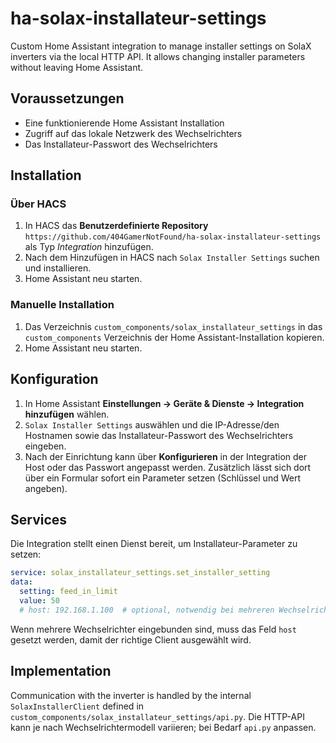 # ha-solax-installateur-settings

Custom Home Assistant integration to manage installer settings on SolaX inverters via the local HTTP API. It allows changing installer parameters without leaving Home Assistant.

## Voraussetzungen

- Eine funktionierende Home Assistant Installation
- Zugriff auf das lokale Netzwerk des Wechselrichters
- Das Installateur-Passwort des Wechselrichters

## Installation

### Über HACS

1. In HACS das **Benutzerdefinierte Repository** `https://github.com/404GamerNotFound/ha-solax-installateur-settings` als Typ *Integration* hinzufügen.
2. Nach dem Hinzufügen in HACS nach `Solax Installer Settings` suchen und installieren.
3. Home Assistant neu starten.

### Manuelle Installation

1. Das Verzeichnis `custom_components/solax_installateur_settings` in das `custom_components` Verzeichnis der Home Assistant-Installation kopieren.
2. Home Assistant neu starten.

## Konfiguration

1. In Home Assistant **Einstellungen → Geräte & Dienste → Integration hinzufügen** wählen.
2. `Solax Installer Settings` auswählen und die IP-Adresse/den Hostnamen sowie das Installateur-Passwort des Wechselrichters eingeben.
3. Nach der Einrichtung kann über **Konfigurieren** in der Integration der Host oder das Passwort angepasst werden. Zusätzlich lässt sich dort über ein Formular sofort ein Parameter setzen (Schlüssel und Wert angeben).

## Services

Die Integration stellt einen Dienst bereit, um Installateur-Parameter zu setzen:

```yaml
service: solax_installateur_settings.set_installer_setting
data:
  setting: feed_in_limit
  value: 50
  # host: 192.168.1.100  # optional, notwendig bei mehreren Wechselrichtern
```

Wenn mehrere Wechselrichter eingebunden sind, muss das Feld `host` gesetzt werden, damit der richtige Client ausgewählt wird.

## Implementation

Communication with the inverter is handled by the internal `SolaxInstallerClient` defined in `custom_components/solax_installateur_settings/api.py`. Die HTTP-API kann je nach Wechselrichtermodell variieren; bei Bedarf `api.py` anpassen.
